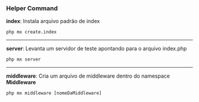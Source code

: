 ### Helper Command

**index**: Instala arquivo padrão de index

    php mx create.index

---

**server**: Levanta um servidor de teste apontando para o arquivo index.php

    php mx server

---

**middleware**: Cria um arquivo de middleware dentro do namespace **Middleware**

    php mx middleware [nomeDaMiddleware]